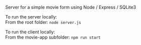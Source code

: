 Server for a simple movie form using Node / Express / SQLite3

To run the server locally:  
From the root folder: `node server.js`

To run the client locally:  
From the movie-app subfolder: `npm run start`
